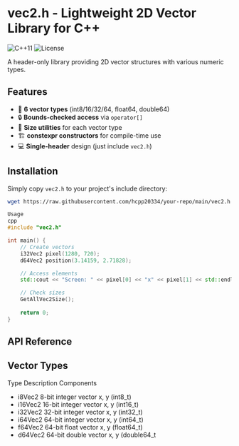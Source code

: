 # vec2.h - Lightweight 2D Vector Library for C++

![C++11](https://img.shields.io/badge/C++-11-blue.svg)
![License](https://img.shields.io/badge/License-MIT-green.svg)

A header-only library providing 2D vector structures with various numeric types.

## Features

- 🚀 **6 vector types** (int8/16/32/64, float64, double64)
- 🔒 **Bounds-checked access** via `operator[]`
- 📏 **Size utilities** for each vector type
- 🏗 **constexpr constructors** for compile-time use
- 💻 **Single-header** design (just include `vec2.h`)

## Installation

Simply copy `vec2.h` to your project's include directory:

```bash
wget https://raw.githubusercontent.com/hcpp20334/your-repo/main/vec2.h
```
```C++
Usage
cpp
#include "vec2.h"

int main() {
    // Create vectors
    i32Vec2 pixel(1280, 720);
    d64Vec2 position(3.14159, 2.71828);

    // Access elements
    std::cout << "Screen: " << pixel[0] << "x" << pixel[1] << std::endl;

    // Check sizes
    GetAllVec2Size();
    
    return 0;
}
```
## API Reference
Vector Types
-
Type	Description	Components
- i8Vec2	8-bit integer vector	x, y (int8_t)
- i16Vec2	16-bit integer vector	x, y (int16_t)
- i32Vec2	32-bit integer vector	x, y (int32_t)
- i64Vec2	64-bit integer vector	x, y (int64_t)
- f64Vec2	64-bit float vector	x, y (float64_t)
- d64Vec2	64-bit double vector	x, y (double64_t
